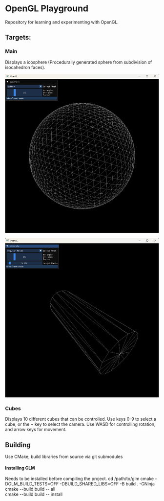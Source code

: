 # OpenGL Playground
Repository for learning and experimenting with OpenGL. 

## Targets:

### Main
Displays a icosphere (Procedurally generated sphere from subdivision of isocahedron faces).

![alt text](image.png)

![alt text](image-1.png)

### Cubes
Displays 10 different cubes that can be controlled. Use keys 0-9 to select a cube, or the ¬ key to select the camera. Use WASD for controlling rotation, and arrow keys for movement.

## Building

Use CMake, build libraries from source via git submodules

#### Installing GLM
Needs to be installed before compiling the project.
cd /path/to/glm
cmake -DGLM_BUILD_TESTS=OFF -DBUILD_SHARED_LIBS=OFF -B build . -GNinja  
cmake --build build -- all  
cmake --build build -- install  